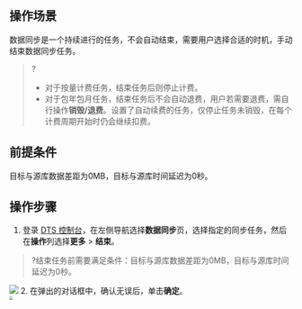 
## 操作场景
数据同步是一个持续进行的任务，不会自动结束，需要用户选择合适的时机，手动结束数据同步任务。

> ?
> - 对于按量计费任务，结束任务后则停止计费。
> - 对于包年包月任务，结束任务后不会自动退费，用户若需要退费，需自行操作**销毁/退费**。设置了自动续费的任务，仅停止任务未销毁，在每个计费周期开始时仍会继续扣费。 

## 前提条件
目标与源库数据差距为0MB，目标与源库时间延迟为0秒。 

## 操作步骤
1. 登录 [DTS 控制台](https://console.cloud.tencent.com/dts/migration)，在左侧导航选择**数据同步**页，选择指定的同步任务，然后在**操作**列选择**更多** > **结束**。
>?结束任务前需要满足条件：目标与源库数据差距为0MB，目标与源库时间延迟为0秒。
>
![](https://main.qcloudimg.com/raw/bc9ee7becf8619befd9940ed4515a831.png)
2. 在弹出的对话框中，确认无误后，单击**确定**。<br>
<img src="https://qcloudimg.tencent-cloud.cn/raw/936c9df2cede75de486ce20e8ff7acb0.png" style="zoom:40%;" />
